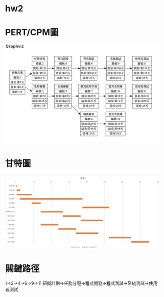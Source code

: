 # hw2

# PERT/CPM圖
![fig](PERTCPM.jpg "PERT/CPM圖")

# 甘特圖
![fig](gantt.jpg "甘特圖")


# 關鍵路徑
1->2->4->6->9->11
研擬計劃->任務分配->程式開發->程式測試->系統測試->使用者測試
